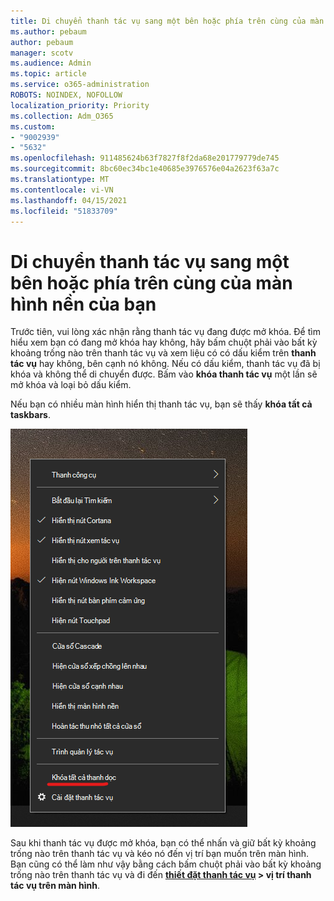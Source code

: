 ```yaml
---
title: Di chuyển thanh tác vụ sang một bên hoặc phía trên cùng của màn hình nền của bạn
ms.author: pebaum
author: pebaum
manager: scotv
ms.audience: Admin
ms.topic: article
ms.service: o365-administration
ROBOTS: NOINDEX, NOFOLLOW
localization_priority: Priority
ms.collection: Adm_O365
ms.custom:
- "9002939"
- "5632"
ms.openlocfilehash: 911485624b63f7827f8f2da68e201779779de745
ms.sourcegitcommit: 8bc60ec34bc1e40685e3976576e04a2623f63a7c
ms.translationtype: MT
ms.contentlocale: vi-VN
ms.lasthandoff: 04/15/2021
ms.locfileid: "51833709"
---
```

# <a name="move-the-taskbar-to-either-side-or-the-top-of-your-desktop"></a>Di chuyển thanh tác vụ sang một bên hoặc phía trên cùng của màn hình nền của bạn

Trước tiên, vui lòng xác nhận rằng thanh tác vụ đang được mở khóa. Để tìm hiểu xem bạn có đang mở khóa hay không, hãy bấm chuột phải vào bất kỳ khoảng trống nào trên thanh tác vụ và xem liệu có có dấu kiểm trên **thanh tác vụ** hay không, bên cạnh nó không. Nếu có dấu kiểm, thanh tác vụ đã bị khóa và không thể di chuyển được. Bấm vào **khóa thanh tác vụ** một lần sẽ mở khóa và loại bỏ dấu kiểm.

Nếu bạn có nhiều màn hình hiển thị thanh tác vụ, bạn sẽ thấy **khóa tất cả taskbars**.

![Khóa tất cả taskbars](media/lock-all-taskbars.png)

Sau khi thanh tác vụ được mở khóa, bạn có thể nhấn và giữ bất kỳ khoảng trống nào trên thanh tác vụ và kéo nó đến vị trí bạn muốn trên màn hình. Bạn cũng có thể làm như vậy bằng cách bấm chuột phải vào bất kỳ khoảng trống nào trên thanh tác vụ và đi đến **[thiết đặt thanh tác vụ](ms-settings:taskbar?activationSource=GetHelp) > vị trí thanh tác vụ trên màn hình**.
